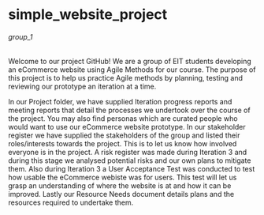 # simple_website_project

###### group_1

Welcome to our project GitHub! We are a group of EIT students developing an eCommerce website using Agile Methods for our course. The purpose of this project is to help us practice Agile methods by planning, testing and reviewing our prototype an iteration at a time. 

In our Project folder, we have supplied Iteration progress reports and meeting reports that detail the processes we undertook over the course of the project. You may also find personas which are curated people who would want to use our eCommerce website prototype. In our stakeholder register we have supplied the stakeholders of the group and listed their roles/interests towards the project. This is to let us know how involved everyone is in the project. A risk register was made during Iteration 3 and during this stage we analysed potential risks and our own plans to mitigate them. Also during Iteration 3 a User Acceptance Test was conducted to test how usable the eCommerce webiste was for users. This test will let us grasp an understanding of where the website is at and how it can be improved. Lastly our Resource Needs document details plans and the resources required to undertake them. 
